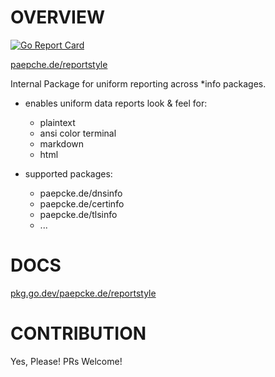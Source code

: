# OVERVIEW
[![Go Report Card](https://goreportcard.com/badge/paepcke.de/reportstyle)](https://goreportcard.com/report/paepcke.de/reportstyle)

[paepche.de/reportstyle](https://paepcke.de/reportstyle/)

Internal Package for uniform reporting across \*info packages. 

- enables uniform data reports look & feel for:
	- plaintext
	- ansi color terminal 
	- markdown 
	- html

- supported packages:
	- paepcke.de/dnsinfo
	- paepcke.de/certinfo
	- paepcke.de/tlsinfo
	- ...

# DOCS

[pkg.go.dev/paepcke.de/reportstyle](https://pkg.go.dev/paepcke.de/reportstyle)

# CONTRIBUTION

Yes, Please! PRs Welcome! 
